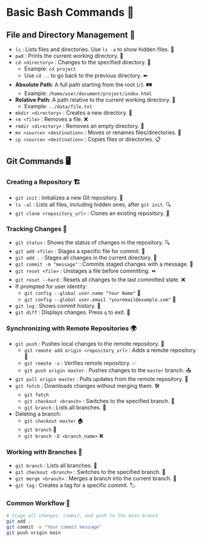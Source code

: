 # Basic Bash Commands 🚀

## File and Directory Management 📂
- `ls` : Lists files and directories. Use `ls -a` to show hidden files. 👀
- `pwd` : Prints the current working directory. 📌
- `cd <directory>` : Changes to the specified directory. 🔄
  - Example: `cd project`
  - Use `cd ..` to go back to the previous directory. ⬅️
- **Absolute Path**: A full path starting from the root (`/`). 🛤️
  - Example: `/home/user/document/project/index.html`
- **Relative Path**: A path relative to the current working directory. 🔗
  - Example: `../data/file.txt`
- `mkdir <directory>` : Creates a new directory. 📁
- `rm <file>` : Removes a file. ❌
- `rmdir <directory>` : Removes an empty directory. 🚮
- `mv <source> <destination>` : Moves or renames files/directories. 🔄
- `cp <source> <destination>` : Copies files or directories. 📋

## Git Commands 🖥️
### Creating a Repository 🏗️
- `git init` : Initializes a new Git repository. 🎯
- `ls -al` : Lists all files, including hidden ones, after `git init`. 🔍
- `git clone <repository_url>` : Clones an existing repository. 🔄

### Tracking Changes 📝
- `git status` : Shows the status of changes in the repository. 🔍
- `git add <file>` : Stages a specific file for commit. 📌
- `git add .` : Stages all changes in the current directory. 📂
- `git commit -m "message"` : Commits staged changes with a message. 📝
- `git reset <file>` : Unstages a file before committing. ⏪
- `git reset --hard` : Resets all changes to the last committed state. ❌
- If prompted for user identity:
  - `git config --global user.name "Your Name"` 👤
  - `git config --global user.email "youremail@example.com"` 📧
- `git log` : Shows commit history. 📜
- `git diff` : Displays changes. Press `q` to exit. 🔄

### Synchronizing with Remote Repositories 🌍
- `git push` : Pushes local changes to the remote repository. 🚀
  - `git remote add origin <repository_url>` : Adds a remote repository. 🔗
  - `git remote -v` : Verifies remote repository. ✅
  - `git push origin master` : Pushes changes to the `master` branch. 📤
- `git pull origin master` : Pulls updates from the remote repository. 🔄
- `git fetch` : Downloads changes without merging them. 🛠️
  - `git fetch`
  - `git checkout <branch>` : Switches to the specified branch. 🔀
  - `git branch` : Lists all branches. 🌿
- Deleting a branch:
  - `git checkout master` 🏠
  - `git branch` 📜
  - `git branch -D <branch_name>` ❌

### Working with Branches 🌿
- `git branch` : Lists all branches. 📜
- `git checkout <branch>` : Switches to the specified branch. 🔀
- `git merge <branch>` : Merges a branch into the current branch. 🔄
- `git tag` : Creates a tag for a specific commit. 🏷️

### Common Workflow 🔄
```bash
# Stage all changes, commit, and push to the main branch
git add .
git commit -m "Your commit message"
git push origin main